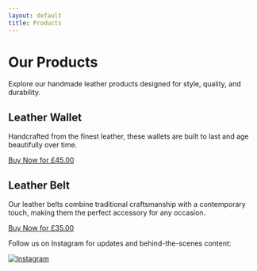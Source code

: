 ```yaml
---
layout: default
title: Products
---
```


<div class="product-container">
  <h1>Our Products</h1>
  <p>Explore our handmade leather products designed for style, quality, and durability.</p>

  <div class="product-item">
    <h2>Leather Wallet</h2>
    <p>Handcrafted from the finest leather, these wallets are built to last and age beautifully over time.</p>
    <!-- Stripe Buy Button for Leather Wallet -->
    <a href="https://buy.stripe.com/test_7sI4jcbWA9xy8xO8ww" class="stripe-checkout-button">
      Buy Now for £45.00
    </a>
  </div>

  <div class="product-item">
    <h2>Leather Belt</h2>
    <p>Our leather belts combine traditional craftsmanship with a contemporary touch, making them the perfect accessory for any occasion.</p>
    <!-- Stripe Buy Button for Leather Belt -->
    <a href="https://buy.stripe.com/your-belt-checkout-link" class="stripe-checkout-button">
      Buy Now for £35.00
    </a>
  </div>

  <div class="instagram-link">
    <p>Follow us on Instagram for updates and behind-the-scenes content:</p>
    <a href="https://www.instagram.com/apertureleatherworks/" target="_blank">
      <img src="https://upload.wikimedia.org/wikipedia/commons/thumb/e/ec/Instagram_logo_2016.svg/600px-Instagram_logo_2016.svg.png" alt="Instagram" class="instagram-icon">
    </a>
  </div>
</div>
